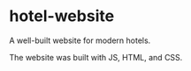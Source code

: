 # hotel-website
A well-built website for modern hotels.

The website was built with JS, HTML, and CSS.
